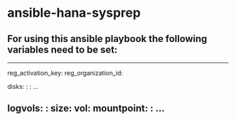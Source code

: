 # ansible-hana-sysprep

## For using this ansible playbook the following variables need to be set:
----
reg_activation_key:
reg_organization_id:

disks:
  <physdev1>: <volgroupname>
  <physdev2>: <volgroupname>
  ...

logvols:
  <name1>:
    size: <size in G>
    vol: <volgroupname>
    mountpoint: <path>
  <name2>:
    ...
----

